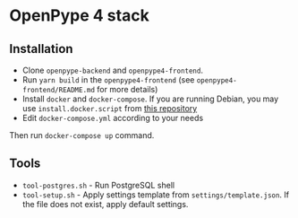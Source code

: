 OpenPype 4 stack
================

Installation
------------

 - Clone `openpype-backend` and `openpype4-frontend`.
 - Run `yarn build` in the `openpype4-frontend` 
   (see `openpype4-frontend/README.md` for more details)
 - Install `docker` and `docker-compose`. 
   If you are running Debian, you may use `install.docker.script` 
   from [this repository](https://github.com/immstudios/installer)
 - Edit `docker-compose.yml` according to your needs

Then run `docker-compose up` command.

Tools
-----

 - `tool-postgres.sh` - Run PostgreSQL shell
 - `tool-setup.sh` - Apply settings template from `settings/template.json`. 
   If the file does not exist, apply default settings.


